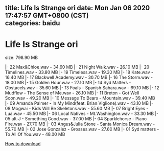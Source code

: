 
title: Life Is Strange ori
date: Mon Jan 06 2020 17:47:57 GMT+0800 (CST)    
categories: baidu
---

# Life Is Strange ori
size: 798.90 MB
 
 
|- 22 Max&Chloe.wav - 34.60 MB
|- 21 Night Walk.wav - 26.10 MB
|- 20 Timelines.wav - 33.80 MB
|- 19 Timeless.wav - 19.30 MB
|- 18 Kate.wav - 16.40 MB
|- 17 Blackwell Academy.wav - 30.70 MB
|- 16 The Storm.wav - 18.00 MB
|- 15 Golden Hour.wav - 27.10 MB
|- 14 Syd Matters - Obstacels.wav - 35.60 MB
|- 13 Foals - Spanish Sahara.wav - 69.10 MB
|- 12 Mudflow - The Sense of Me.wav - 26.10 MB
|- 11 Breton - Got Well Soon.wav - 49.20 MB
|- 10 Message To Bears - Mountain.wav - 39.40 MB
|- 09 Amanda Palmer - In My Mind(feat. Brian Viglione).wav - 43.10 MB
|- 08 Mogwai - Kids Will Be Skeletons.wav - 55.60 MB
|- 07 Bright Eyes - Lua.wav - 45.50 MB
|- 06 Local Natives - Mt.Washington.wav - 33.30 MB
|- 05 alt-J - Something Good.wav - 37.00 MB
|- 04 Sparklehorse - Piano Fire.wav - 27.70 MB
|- 03 Angus&Julia Stone - Santa Monica Dream.wav - 55.70 MB
|- 02 Jose Gonzalez - Grosses.wav - 27.60 MB
|- 01 Syd matters - To All Of You.wav - 48.00 MB

[How to download](https://bpcam.bemobtrk.com/go/2ceec3aa-1ca2-46d6-b9ff-aaa5c184517c?jno=5439)